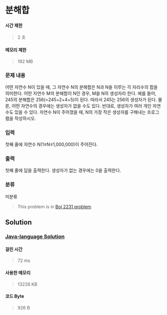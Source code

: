 # 분해합
#### 시간 제한
> 2 초
#### 메모리 제한
> 192 MB
### 문제 내용

어떤 자연수 N이 있을 때, 그 자연수 N의 분해합은 N과 N을 이루는 각 자리수의 합을 의미한다. 어떤 자연수 M의 분해합이 N인 경우, M을 N의 생성자라 한다. 예를 들어, 245의 분해합은 256(=245+2+4+5)이 된다. 따라서 245는 256의 생성자가 된다. 물론, 어떤 자연수의 경우에는 생성자가 없을 수도 있다. 반대로, 생성자가 여러 개인 자연수도 있을 수 있다.
자연수 N이 주어졌을 때, N의 가장 작은 생성자를 구해내는 프로그램을 작성하시오.

### 입력

첫째 줄에 자연수 N(1≤N≤1,000,000)이 주어진다.

### 출력

첫째 줄에 답을 출력한다. 생성자가 없는 경우에는 0을 출력한다.

### 분류
미분류
> This problem is in [Boj 2231 problem](https://www.acmicpc.net/problem/2231)

## Solution
### [Java-language Solution](./main.java)
#### 걸린 시간
> 72 ms
#### 사용한 메모리
> 13228 KB
#### 코드 Byte
> 926 B
